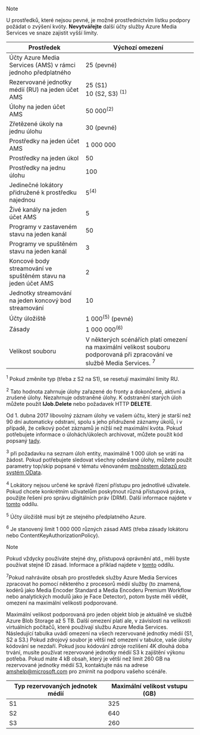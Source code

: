 >[!NOTE]
>U prostředků, které nejsou pevné, je možné prostřednictvím lístku podpory požádat o zvýšení kvóty. **Nevytvářejte** další účty služby Azure Media Services ve snaze zajistit vyšší limity.

| Prostředek | Výchozí omezení | 
| --- | --- | 
| Účty Azure Media Services (AMS) v rámci jednoho předplatného | 25 (pevné) |
| Rezervované jednotky médií (RU) na jeden účet AMS |25 (S1)<br/>10 (S2, S3) <sup>(1)</sup> | 
| Úlohy na jeden účet AMS | 50 000<sup>(2)</sup> |
| Zřetězené úkoly na jednu úlohu | 30 (pevné) |
| Prostředky na jeden účet AMS | 1 000 000|
| Prostředky na jeden úkol | 50 |
| Prostředky na jednu úlohu | 100 |
| Jedinečné lokátory přidružené k prostředku najednou | 5<sup>(4)</sup> |
| Živé kanály na jeden účet AMS |5|
| Programy v zastaveném stavu na jeden kanál |50|
| Programy ve spuštěném stavu na jeden kanál |3|
| Koncové body streamování ve spuštěném stavu na jeden účet AMS|2|
| Jednotky streamování na jeden koncový bod streamování |10 |
| Účty úložiště | 1 000<sup>(5)</sup> (pevné) |
| Zásady | 1 000 000<sup>(6)</sup> |
| Velikost souboru| V některých scénářích platí omezení na maximální velikost souboru podporovaná při zpracování ve službě Media Services. <sup>7</sup> |
  
<sup>1</sup> Pokud změníte typ (třeba z S2 na S1), se resetují maximální limity RU.

<sup>2</sup> Tato hodnota zahrnuje úlohy zařazené do fronty a dokončené, aktivní a zrušené úlohy. Nezahrnuje odstraněné úlohy. K odstranění starých úloh můžete použít **IJob.Delete** nebo požadavek HTTP **DELETE**.

Od 1. dubna 2017 libovolný záznam úlohy ve vašem účtu, který je starší než 90 dní automaticky odstraní, spolu s jeho přidružené záznamy úkolů, i v případě, že celkový počet záznamů je nižší než maximální kvóta. Pokud potřebujete informace o úlohách/úkolech archivovat, můžete použít kód popsaný [tady](../articles/media-services/previous/media-services-dotnet-manage-entities.md).

<sup>3</sup> při požadavku na seznam úloh entity, maximálně 1 000 úloh se vrátí na žádost. Pokud potřebujete sledovat všechny odeslané úlohy, můžete použít parametry top/skip popsané v tématu věnovaném [možnostem dotazů pro systém OData](http://msdn.microsoft.com/library/gg309461.aspx).

<sup>4</sup> Lokátory nejsou určené ke správě řízení přístupu pro jednotlivé uživatele. Pokud chcete konkrétním uživatelům poskytnout různá přístupová práva, použijte řešení pro správu digitálních práv (DRM). Další informace najdete v [tomto](../articles/media-services/previous/media-services-content-protection-overview.md) oddílu.

<sup>5</sup> Účty úložiště musí být ze stejného předplatného Azure.

<sup>6</sup> Je stanovený limit 1 000 000 různých zásad AMS (třeba zásady lokátoru nebo ContentKeyAuthorizationPolicy). 

>[!NOTE]
> Pokud vždycky používáte stejné dny, přístupová oprávnění atd., měli byste používat stejné ID zásad. Informace a příklad najdete v [tomto](../articles/media-services/previous/media-services-dotnet-manage-entities.md#limit-access-policies) oddílu.

<sup>7</sup>Pokud nahráváte obsah pro prostředek služby Azure Media Services zpracovat ho pomocí některého z procesorů médií služby (to znamená, kodérů jako Media Encoder Standard a Media Encoderu Premium Workflow nebo analytických modulů jako je Face Detector), potom byste měli vědět, omezení na maximální velikosti podporované. 

Maximální velikost podporovaná pro jeden objekt blob je aktuálně ve službě Azure Blob Storage až 5 TB. Další omezení platí ale, v závislosti na velikosti virtuálních počítačů, které používají službu Azure Media Services. Následující tabulka uvádí omezení na všech rezervované jednotky médií (S1, S2 a S3.) Pokud zdrojový soubor je větší než omezení v tabulce, vaše úlohy kódování se nezdaří. Pokud jsou kódování zdroje rozlišení 4K dlouhá doba trvání, musíte používat rezervované jednotky médií S3 k zajištění výkonu potřeba. Pokud máte 4 kB obsah, který je větší než limit 260 GB na rezervované jednotky médií S3, kontaktujte nás na adrese amshelp@microsoft.com pro zmírnit na podporu vašeho scénáře.

| Typ rezervovaných jednotek médií | Maximální velikost vstupu (GB)| 
| --- | --- | 
|S1 | 325|
|S2 | 640|
|S3 | 260|
